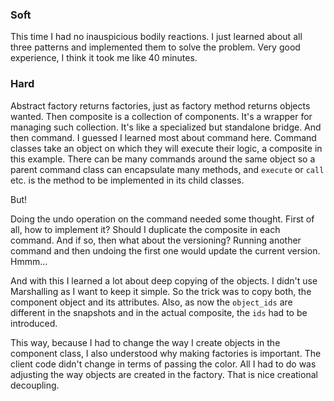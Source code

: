 ### Soft
This time I had no inauspicious bodily reactions. I just learned about all three patterns and implemented them to solve the problem. Very good experience, I think it took me like 40 minutes.

### Hard
Abstract factory returns factories, just as factory method returns objects wanted.
Then composite is a collection of components. It's a wrapper for managing such collection. It's like a specialized but standalone bridge.
And then command. I guessed I learned most about command here. Command classes take an object on which they will execute their logic, a composite in this example. There can be many commands around the same object so a parent command class can encapsulate many methods, and `execute` or `call` etc. is the method to be implemented in its child classes.

But!

Doing the undo operation on the command needed some thought. First of all, how to implement it? Should I duplicate the composite in each command. And if so, then what about the versioning? Running another command and then undoing the first one would update the current version. Hmmm...

And with this I learned a lot about deep copying of the objects. I didn't use Marshalling as I want to keep it simple. So the trick was to copy both, the component object and its attributes. Also, as now the `object_ids` are different in the snapshots and in the actual composite, the `ids` had to be introduced.

This way, because I had to change the way I create objects in the component class, I also understood why making factories is important. The client code didn't change in terms of passing the color. All I had to do was adjusting the way objects are created in the factory. That is nice creational decoupling.